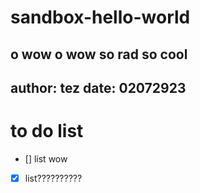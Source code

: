 # sandbox-hello-world
o wow o wow so rad so cool
---

author: tez
date: 02072923
---

# to do list

- [] list wow
- [x] list??????????